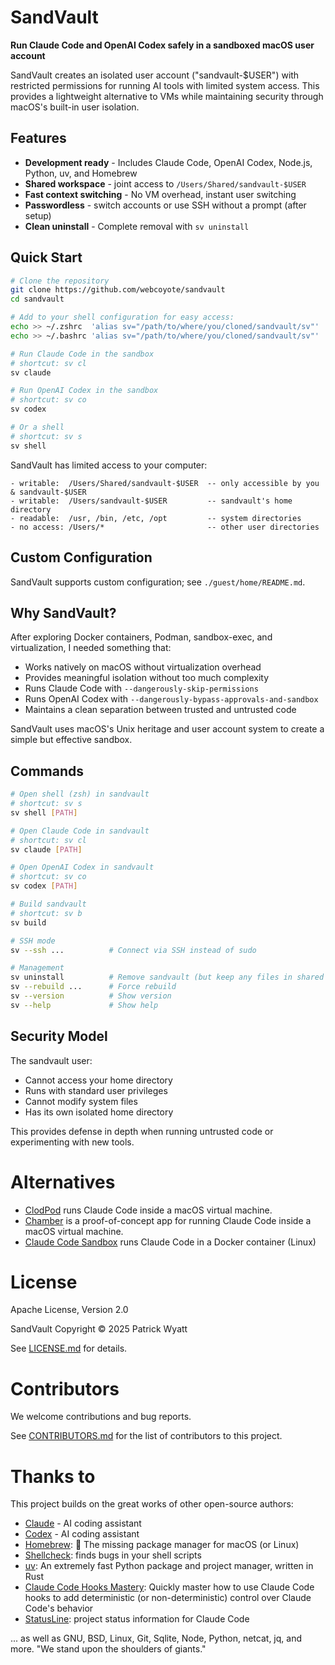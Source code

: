 # SandVault

**Run Claude Code and OpenAI Codex safely in a sandboxed macOS user account**

SandVault creates an isolated user account ("sandvault-$USER") with restricted permissions for running AI tools with limited system access. This provides a lightweight alternative to VMs while maintaining security through macOS's built-in user isolation.


## Features

- **Development ready** - Includes Claude Code, OpenAI Codex, Node.js, Python, uv, and Homebrew
- **Shared workspace** - joint access to `/Users/Shared/sandvault-$USER`
- **Fast context switching** - No VM overhead, instant user switching
- **Passwordless** - switch accounts or use SSH without a prompt (after setup)
- **Clean uninstall** - Complete removal with `sv uninstall`


## Quick Start

```bash
# Clone the repository
git clone https://github.com/webcoyote/sandvault
cd sandvault

# Add to your shell configuration for easy access:
echo >> ~/.zshrc  'alias sv="/path/to/where/you/cloned/sandvault/sv"'
echo >> ~/.bashrc 'alias sv="/path/to/where/you/cloned/sandvault/sv"'

# Run Claude Code in the sandbox
# shortcut: sv cl
sv claude

# Run OpenAI Codex in the sandbox
# shortcut: sv co
sv codex

# Or a shell
# shortcut: sv s
sv shell
```

SandVault has limited access to your computer:

```
- writable:  /Users/Shared/sandvault-$USER  -- only accessible by you & sandvault-$USER
- writable:  /Users/sandvault-$USER         -- sandvault's home directory
- readable:  /usr, /bin, /etc, /opt         -- system directories
- no access: /Users/*                       -- other user directories
```


## Custom Configuration

SandVault supports custom configuration; see `./guest/home/README.md`.


## Why SandVault?

After exploring Docker containers, Podman, sandbox-exec, and virtualization, I needed something that:

- Works natively on macOS without virtualization overhead
- Provides meaningful isolation without too much complexity
- Runs Claude Code with `--dangerously-skip-permissions`
- Runs OpenAI Codex with `--dangerously-bypass-approvals-and-sandbox`
- Maintains a clean separation between trusted and untrusted code

SandVault uses macOS's Unix heritage and user account system to create a simple but effective sandbox.


## Commands

```bash
# Open shell (zsh) in sandvault
# shortcut: sv s
sv shell [PATH]

# Open Claude Code in sandvault
# shortcut: sv cl
sv claude [PATH]

# Open OpenAI Codex in sandvault
# shortcut: sv co
sv codex [PATH]

# Build sandvault
# shortcut: sv b
sv build

# SSH mode
sv --ssh ...          # Connect via SSH instead of sudo

# Management
sv uninstall          # Remove sandvault (but keep any files in shared directory)
sv --rebuild ...      # Force rebuild
sv --version          # Show version
sv --help             # Show help
```


## Security Model

The sandvault user:

- Cannot access your home directory
- Runs with standard user privileges
- Cannot modify system files
- Has its own isolated home directory

This provides defense in depth when running untrusted code or experimenting with new tools.


# Alternatives

- [ClodPod](https://github.com/webcoyote/clodpod) runs Claude Code inside a macOS virtual machine.
- [Chamber](https://github.com/cirruslabs/chamber) is a proof-of-concept app for running Claude Code inside a macOS virtual machine.
- [Claude Code Sandbox](https://github.com/textcortex/claude-code-sandbox) runs Claude Code in a Docker container (Linux)


# License

Apache License, Version 2.0

SandVault Copyright © 2025 Patrick Wyatt

See [LICENSE.md](LICENSE.md) for details.


# Contributors

We welcome contributions and bug reports.

See [CONTRIBUTORS.md](CONTRIBUTORS.md) for the list of contributors to this project.


# Thanks to

This project builds on the great works of other open-source authors:

- [Claude](https://www.anthropic.com/claude) - AI coding assistant
- [Codex](https://openai.com/codex/) - AI coding assistant
- [Homebrew](https://brew.sh): 🍺 The missing package manager for macOS (or Linux)
- [Shellcheck](https://www.shellcheck.net): finds bugs in your shell scripts
- [uv](https://docs.astral.sh/uv/): An extremely fast Python package and project manager, written in Rust
- [Claude Code Hooks Mastery](https://github.com/disler/claude-code-hooks-mastery): Quickly master how to use Claude Code hooks to add deterministic (or non-deterministic) control over Claude Code's behavior
- [StatusLine](https://gist.github.com/dhkts1/55709b1925b94aec55083dd1da9d8f39): project status information for Claude Code

... as well as GNU, BSD, Linux, Git, Sqlite, Node, Python, netcat, jq, and more. "We stand upon the shoulders of giants."
